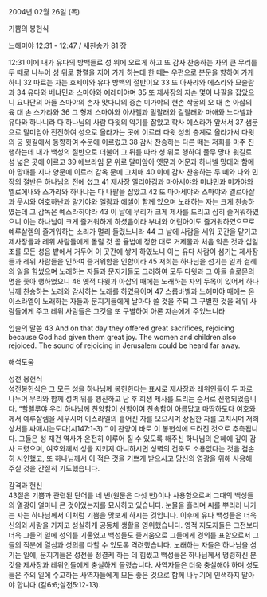 2004년 02월 26일 (목)

기쁨의 봉헌식



느헤미야 12:31 - 12:47 / 새찬송가 81 장


12:31 이에 내가 유다의 방백들로 성 위에 오르게 하고 또 감사 찬송하는 자의 큰 무리를 두 떼로 나누어 성 위로 항렬을 지어 가게 하는데 한 떼는 우편으로 분문을 향하여 가게 하니 32 따르는 자는 호세야와 유다 방백의 절반이요 33 또 아사랴와 에스라와 므술람과 34 유다와 베냐민과 스마야와 예레미야며 35  또 제사장의 자손 몇이 나팔을 잡았으니 요나단의 아들 스마야의 손자 맛다냐의 증손 미가야의 현손 삭굴의 오 대 손 아삽의 육 대 손 스가랴와 36  그 형제 스마야와 아사렐과 밀랄래와 길랄래와 마애와 느다넬과 유다와 하나니라 다 하나님의 사람 다윗의 악기를 잡았고 학사 에스라가 앞서서 37 샘문으로 말미암아 전진하여 성으로 올라가는 곳에 이르러 다윗 성의 층계로 올라가서 다윗의 궁 윗길에서 동향하여 수문에 이르렀고 38 감사 찬송하는 다른 떼는 저희를 마주 진행하는데 내가 백성의 절반으로 더불어 그 뒤를 따라 성 위로 행하여 풀무 망대 윗길로 성 넓은 곳에 이르고 39 에브라임 문 위로 말미암아 옛문과 어문과 하나넬 망대와 함메아 망대를 지나 양문에 이르러 감옥 문에 그치매 40 이에 감사 찬송하는 두 떼와 나와 민장의 절반은 하나님의 전에 섰고 41 제사장 엘리아김과 마아세야와 미냐민과 미가야와 엘료에내와 스가랴와 하나냐는 다 나팔을 잡았고 42 또 마아세야와 스마야와 엘르아살과 웃시와 여호하난과 말기야와 엘람과 에셀이 함께 있으며 노래하는 자는 크게 찬송하였는데 그 감독은 예스라히야라 43 이 날에 무리가 크게 제사를 드리고 심히 즐거워하였으니 이는 하나님이 크게 즐거워하게 하셨음이라 부녀와 어린아이도 즐거워하였으므로 예루살렘의 즐거워하는 소리가 멀리 들렸느니라 44 그 날에 사람을 세워 곳간을 맡기고 제사장들과 레위 사람들에게 돌릴 것 곧 율법에 정한 대로 거제물과 처음 익은 것과 십일조를 모든 성읍 밭에서 거두어 이 곳간에 쌓게 하였노니 이는 유다 사람이 섬기는 제사장들과 레위 사람들을 인하여 즐거워함을 인함이라 45 저희는 하나님을 섬기는 일과 결례의 일을 힘썼으며 노래하는 자들과 문지기들도 그러하여 모두 다윗과 그 아들 솔로몬의 명을 좇아 행하였으니 46 옛적 다윗과 아삽의 때에는 노래하는 자의 두목이 있어서 하나님께 찬송하는 노래와 감사하는 노래를 하였음이며 47 스룹바벨과 느헤미야 때에는 온 이스라엘이 노래하는 자들과 문지기들에게 날마다 쓸 것을 주되 그 구별한 것을 레위 사람들에게 주고 레위 사람들은 그것을 또 구별하여 아론 자손에게 주었느니라 

입술의 말씀 
43 And on that day they offered great sacrifices, rejoicing because God had given them great joy. The women and children also rejoiced. The sound of rejoicing in Jerusalem could be heard far away.

해석도움





성전 봉헌식  
성전봉헌식은 그 모든 성을 하나님께 봉헌한다는 표시로 제사장과 레위인들이 두 파로 나누어 무리와 함께 성벽 위를 행진하고 난 후 희생 제사를 드리는 순서로 진행되었습니다. “할렐루야 우리 하나님께 찬양함이 선함이여 찬송함이 아름답고 마땅하도다 여호와께서 예루살렘을 세우시며 이스라엘의 흩어진 자를 모으시며 상심한 자를 고치시며 저희 상처를 싸매시는도다(시147:1-3).” 이 찬양이 바로 이 봉헌식에 드려진 것으로 추측됩니다. 그들은 성 재건 역사가 온전히 이루어 질 수 있도록 해주신 하나님의 은혜에 깊이 감사 드렸으며, 여호와께서 성을 지키지 아니하시면 성벽의 건축도 소용없다는 것을 겸손히 시인했고, 또 하나님께서 이 적은 것을 기쁘게 받으시고 당신의 영광을 위해 사용해 주실 것을 간절히 기도했습니다. 

감격과 헌신  
43절은 기쁨과 관련된 단어를 네 번(원문은 다섯 번)이나 사용함으로써 그때의 백성들의 열광이 얼마나 큰 것이었는지를 묘사하고 있습니다. 눈물을 흘리며 씨를 뿌리러 나가는 자는 하나님께서 이처럼 기쁨을 맛보게 하시는 것입니다. 이후에 유다 백성들은 더욱 신의와 사랑을 가지고 성실하게 공동체 생활을 영위했습니다. 영적 지도자들은 그전보다 더욱 그들의 일에 성의를 기울였고 백성들도 즐거움으로 그들에게 경의를 표함으로서 그들의 직분에 열심과 성의를 다할 수 있도록 격려했습니다. 노래하는 자들은 하나님을 섬기는 일에, 문지기들은 성전을 정결케 하는 데 힘썼고  백성들은 하나님께서 명령하신 분깃을 제사장과 레위인들에게 충실하게 돌렸습니다. 사역자들은 더욱 충실해야 하며 성도들은 주의 일에 수고하는 사역자들에게 모든 좋은 것으로 함께 나누기에 인색하지 말아야 합니다 (갈6:6;살전5:12-13).